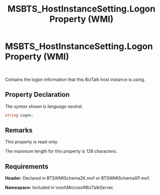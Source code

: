 ﻿---
title: MSBTS_HostInstanceSetting.Logon Property (WMI)
TOCTitle: MSBTS_HostInstanceSetting.Logon Property (WMI)
ms:assetid: 15df41a3-55b8-40a3-b355-fb131ad658c0
ms:mtpsurl: https://msdn.microsoft.com/library/Aa558723(v=BTS.80)
ms:contentKeyID: 51526431
ms.date: 08/30/2017
mtps_version: v=BTS.80
---

# MSBTS\_HostInstanceSetting.Logon Property (WMI)

 

Contains the logon information that this BizTalk host instance is using.

## Property Declaration

*The syntax shown is language neutral.*

```C#
string Logon;  
```

## Remarks

This property is read-only.

The maximum length for this property is 128 characters.

## Requirements

**Header:** Declared in BTSWMISchema2K.mof or BTSWMISchemaXP.mof.

**Namespace:** Included in \\root\\MicrosoftBizTalkServer.

